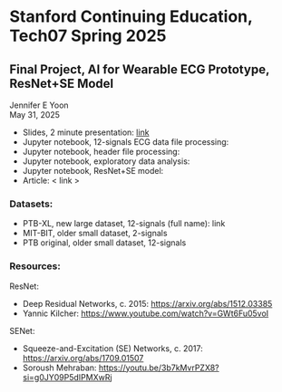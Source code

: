 # Stanford Continuing Education, Tech07 Spring 2025  
## Final Project, AI for Wearable ECG Prototype, ResNet+SE Model  

Jennifer E Yoon  
May 31, 2025  

 * Slides, 2 minute presentation: <a href="https://github.com/JennEYoon/ECG-transform/blob/main/Tech07-project/Jennifer_Yoon_slides.pdf" alt="PDF slides, Tech07 Project">link</a>
 * Jupyter notebook, 12-signals ECG data file processing:
 * Jupyter notebook, header file processing:
 * Jupyter notebook, exploratory data analysis:
 * Jupyter notebook, ResNet+SE model:
 * Article: < link >  

### Datasets:  
 * PTB-XL, new large dataset, 12-signals (full name): link
 * MIT-BIT, older small dataset, 2-signals
 * PTB original, older small dataset, 12-signals

### Resources:  

ResNet:  
 * Deep Residual Networks, c. 2015: https://arxiv.org/abs/1512.03385
 * Yannic Kilcher:  https://www.youtube.com/watch?v=GWt6Fu05voI

SENet:  
 * Squeeze-and-Excitation (SE) Networks, c. 2017: https://arxiv.org/abs/1709.01507
 * Soroush Mehraban: https://youtu.be/3b7kMvrPZX8?si=g0JY09P5dIPMXwRj

